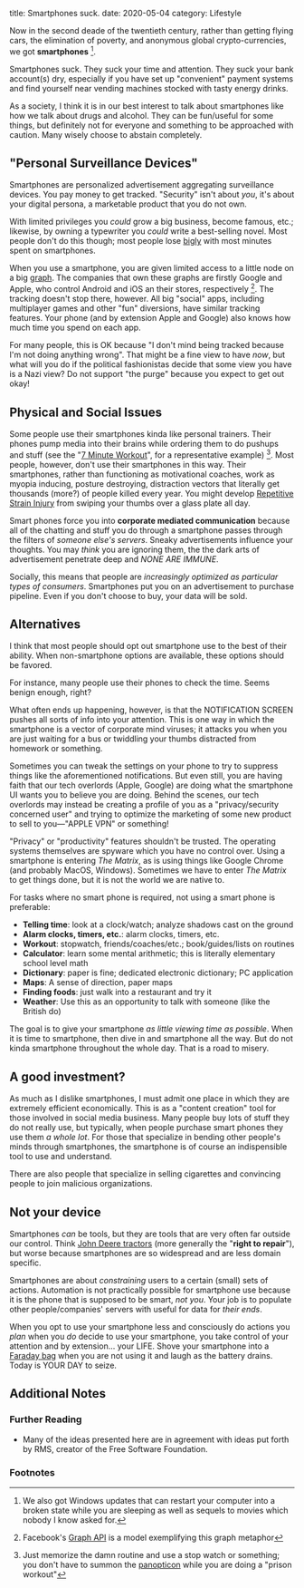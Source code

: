 title: Smartphones suck.
date: 2020-05-04
category: Lifestyle

Now in the second deade of the twentieth century, rather than getting
flying cars, the elimination of poverty, and anonymous global
crypto-currencies, we got **smartphones** [^1].

Smartphones suck. They suck your time and attention. They suck your
bank account(s) dry, especially if you have set up "convenient"
payment systems and find yourself near vending machines stocked with
tasty energy drinks.

As a society, I think it is in our best interest to talk about
smartphones like how we talk about drugs and alcohol. They can be
fun/useful for some things, but definitely not for everyone and
something to be approached with caution. Many wisely choose to abstain
completely.

## "Personal Surveillance Devices"

Smartphones are personalized advertisement aggregating surveillance
devices. You pay money to get tracked. "Security" isn't about *you*,
it's about your digital persona, a marketable product that you do not
own.

With limited privileges you *could* grow a big
business, become famous, etc.; likewise, by owning a typewriter you
*could* write a best-selling novel. Most people don't do this though;
most people lose [bigly](https://knowyourmeme.com/memes/bigly) with
most minutes spent on smartphones.

When you use a smartphone, you are given limited access to a little
node on a big [graph](https://en.wikipedia.org/wiki/Graph_theory). The
companies that own these graphs are firstly Google and Apple, who
control Android and iOS an their stores, respectively [^2].  The
tracking doesn't stop there, however. All big "social" apps, including
multiplayer games and other "fun" diversions, have similar tracking
features. Your phone (and by extension Apple and Google) also knows
how much time you spend on each app.

For many people, this is OK because "I don't mind being tracked
because I'm not doing anything wrong". That might be a fine view to
have *now*, but what will you do if the political fashionistas decide
that some view you have is a Nazi view? Do not support "the purge"
because you expect to get out okay!

## Physical and Social Issues

Some people use their smartphones kinda like personal trainers. Their
phones pump media into their brains while ordering them to do pushups
and stuff (see the "[7 Minute Workout](https://7-min.com/)", for a
representative example) [^3]. Most people, however, don't use their
smartphones in this way. Their smartphones, rather than functioning as
motivational coaches, work as myopia inducing, posture destroying,
distraction vectors that literally get thousands (more?) of people
killed every year. You might develop [Repetitive Strain
Injury](https://en.wikipedia.org/wiki/Repetitive_strain_injury) from
swiping your thumbs over a glass plate all day.

Smart phones force you into **corporate mediated communication**
because all of the chatting and stuff you do through a smartphone
passes through the filters of *someone else's servers*. Sneaky
advertisements influence your thoughts. You may *think* you are
ignoring them, the the dark arts of advertisement penetrate deep and
*NONE ARE IMMUNE*.

Socially, this means that people are *increasingly optimized as
particular types of consumers*. Smartphones put you on an
advertisement to purchase pipeline. Even if you don't choose to buy,
your data will be sold.

## Alternatives

I think that most people should opt out smartphone use to the best of
their ability. When non-smartphone options are available, these
options should be favored.

For instance, many people use their phones to check the time. Seems
benign enough, right?

What often ends up happening, however, is that the NOTIFICATION SCREEN
pushes all sorts of info into your attention. This is one way in which
the smartphone is a vector of corporate mind viruses; it attacks you
when you are just waiting for a bus or twiddling your thumbs
distracted from homework or something.

Sometimes you can tweak the settings on your phone to try to suppress
things like the aforementioned notifications. But even still, you are
having faith that our tech overlords (Apple, Google) are doing what
the smartphone UI wants you to believe you are doing. Behind the
scenes, our tech overlords may instead be creating a profile of you as
a "privacy/security concerned user" and trying to optimize the
marketing of some new product to sell to you&mdash;"APPLE VPN" or
something!

"Privacy" or "productivity" features shouldn't be trusted. The
operating systems themselves are spyware which you have no control
over. Using a smartphone is entering *The Matrix*, as is using things
like Google Chrome (and probably MacOS, Windows). Sometimes we have to
enter *The Matrix* to get things done, but it is not the world we are
native to.

For tasks where no smart phone is required, not using a smart phone is
preferable:

- **Telling time**: look at a clock/watch; analyze shadows cast on the ground
- **Alarm clocks, timers, etc.**: alarm clocks, timers, etc.
- **Workout**: stopwatch, friends/coaches/etc.; book/guides/lists on routines
- **Calculator**: learn some mental arithmetic; this is literally
  elementary school level math
- **Dictionary**: paper is fine; dedicated electronic dictionary; PC
  application
- **Maps**: A sense of direction, paper maps
- **Finding foods**: just walk into a restaurant and try it
- **Weather**: Use this as an opportunity to talk with someone (like
  the British do)

The goal is to give your smartphone *as little viewing time as
possible*. When it is time to smartphone, then dive in and smartphone
all the way. But do not kinda smartphone throughout the whole
day. That is a road to misery.

## A good investment?

As much as I dislike smartphones, I must admit one place in which they
are extremely efficient economically. This is as a "content creation"
tool for those involved in social media business.  Many people buy
lots of stuff they do not really use, but typically, when people
purchase smart phones they use them *a whole lot*. For those that
specialize in bending other people's minds through smartphones, the
smartphone is of course an indispensible tool to use and understand.

There are also people that specialize in selling cigarettes and
convincing people to join malicious organizations.

## Not your device

Smartphones *can* be tools, but they are tools that are very often far
outside our control. Think [John Deere
tractors](https://www.vice.com/en_us/article/xykkkd/why-american-farmers-are-hacking-their-tractors-with-ukrainian-firmware)
(more generally the "**right to repair**"), but worse because
smartphones are so widespread and are less domain specific.

Smartphones are about *constraining* users to a certain (small) sets
of actions. Automation is not practically possible for smartphone use
because it is the phone that is supposed to be smart, *not you*. Your
job is to populate other people/companies' servers with useful for
data for *their ends*.

When you opt to use your smartphone less and consciously do actions
you *plan* when you *do* decide to use your smartphone, you take control
of your attention and by extension... your LIFE. Shove your smartphone
into a [Faraday bag](https://www.amazon.com/faraday-bag/s?k=faraday+bag) when you are not using it and laugh as the battery
drains. Today is YOUR DAY to seize.


Additional Notes
----------------

### Further Reading

- Many of the ideas presented here are in agreement with ideas put forth by RMS, creator of the Free Software Foundation.

### Footnotes

[^1]: We also got Windows updates that can restart your computer into a broken state while you are sleeping as well as sequels to movies which nobody I know asked for.

[^2]: Facebook's [Graph API](https://developers.facebook.com/docs/graph-api/) is a model exemplifying this graph metaphor

[^3]: Just memorize the damn routine and use a stop watch or something; you don't have to summon the [panopticon](https://en.wikipedia.org/wiki/Panopticon) while you are doing a "prison workout"
